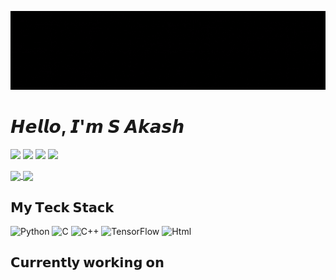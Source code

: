 ![](https://github.com/Akasxh/Akasxh/blob/main/Profile.gif)

# 𝙃𝙚𝙡𝙡𝙤, 𝙄'𝙢 𝙎 𝘼𝙠𝙖𝙨𝙝

[![](https://img.shields.io/badge/-@Akasxh-%231DA1F2?style=flat-square&logo=instagram)](https://instagram.com/akaxsh.x)
[![](https://img.shields.io/badge/-@Akasxh-%23181717?style=flat-square&logo=github)](https://github.com/Akasxh)
[![](https://img.shields.io/badge/-@Akasxh-%23000000?style=flat-square&logo=linkedin)](https://linkedin.com/in/s-akash-project-gia/)
[![](https://img.shields.io/website?color=0ab9e6&style=flat-square&up_message=Akasxh.me&url=https://akasxh.github.io/)](https://akasxh.github.io/)

<a href="https://github.com/anuraghazra/github-readme-stats">
  <img height=200 align="center" src="https://github-readme-stats.vercel.app/api?username=Akasxh&card_width=250t&show_icons=true&show=prs_merged,prs_merged_percentage&hide=contribs&theme=dark&rank_icon=percentile" />
</a>
<a href="https://github.com/anuraghazra/convoychat">
  <img height=200 align="center" src="https://github-readme-stats.vercel.app/api/top-langs?username=Akasxh&layout=compact&langs_count=4&card_width=250&theme=dark" />
</a>

## 𝗠𝘆 𝗧𝗲𝗰𝗸 𝗦𝘁𝗮𝗰𝗸

![Python](https://img.shields.io/badge/-Python-000?&logo=Python)
![C](https://img.shields.io/badge/-C-000?&logo=C)
![C++](https://img.shields.io/badge/-C++-000?&logo=c%2b%2b&logoColor=00599C)
![TensorFlow](https://img.shields.io/badge/-TensorFlow-000?&logo=TensorFlow)
![Html](https://img.shields.io/badge/-HTML-000?&logo=HTML5)



## 𝗖𝘂𝗿𝗿𝗲𝗻𝘁𝗹𝘆 𝘄𝗼𝗿𝗸𝗶𝗻𝗴 𝗼𝗻

